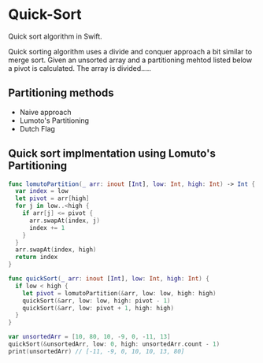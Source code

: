 # Quick-Sort

Quick sort algorithm in Swift. 

Quick sorting algorithm uses a divide and conquer approach a bit similar to merge sort. Given an unsorted array and a partitioning mehtod listed below a pivot is calculated. The array is divided.....

## Partitioning methods 

* Naive approach
* Lumoto's Partitioning
* Dutch Flag 


## Quick sort implmentation using Lomuto's Partitioning 

```swift 
func lomutoPartition(_ arr: inout [Int], low: Int, high: Int) -> Int {
  var index = low
  let pivot = arr[high]
  for j in low..<high {
    if arr[j] <= pivot {
      arr.swapAt(index, j)
      index += 1
    }
  }
  arr.swapAt(index, high)
  return index
}

func quickSort(_ arr: inout [Int], low: Int, high: Int) {
  if low < high {
    let pivot = lomutoPartition(&arr, low: low, high: high)
    quickSort(&arr, low: low, high: pivot - 1)
    quickSort(&arr, low: pivot + 1, high: high)
  }
}

var unsortedArr = [10, 80, 10, -9, 0, -11, 13]
quickSort(&unsortedArr, low: 0, high: unsortedArr.count - 1)
print(unsortedArr) // [-11, -9, 0, 10, 10, 13, 80]
```
